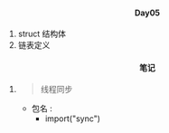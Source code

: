 #### <center>Day05</center>

1. struct 结构体
2. 链表定义

#### <center>笔记</center>
1. > 线程同步
    * 包名 :
        * import("sync")